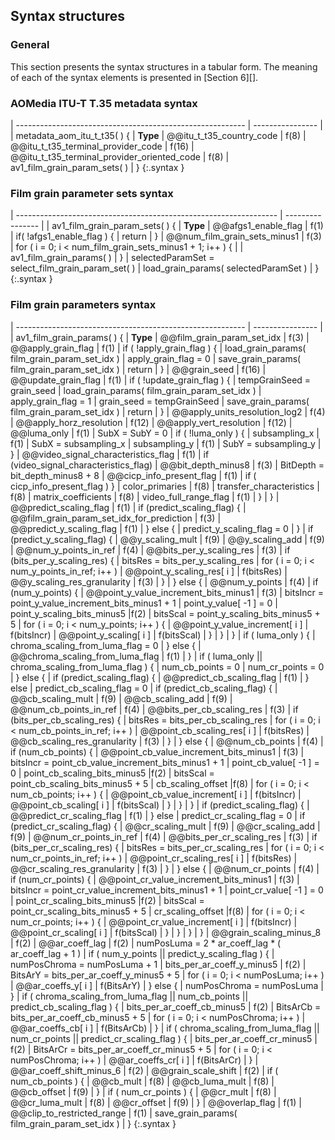 ## Syntax structures

### General

This section presents the syntax structures in a tabular form. The meaning of
each of the syntax elements is presented in [Section 6][].

### AOMedia ITU-T T.35 metadata syntax

| --------------------------------------------------------- | ---------------- |
| metadata_aom_itu_t_t35( ) {                                    | **Type**
|     @@itu_t_t35_country_code                              | f(8)
|     @@itu_t_t35_terminal_provider_code                    | f(16)
|     @@itu_t_t35_terminal_provider_oriented_code           | f(8)
|     av1_film_grain_param_sets( )
| }
{:.syntax }


### Film grain parameter sets syntax

| ----------------------------------------------------------------- | ---------------- |
| av1_film_grain_param_sets( ) {                                    | **Type**
|     @@afgs1_enable_flag                                           | f(1)
|     if( !afgs1_enable_flag ) {
|        return
|     }
|     @@num_film_grain_sets_minus1                                  | f(3)
|     for ( i = 0; i < num_film_grain_sets_minus1 + 1; i++ ) {      |
|        av1_film_grain_params( )
|     }
|     selectedParamSet = select_film_grain_param_set( )
|     load_grain_params( selectedParamSet )
| }
{:.syntax }


### Film grain parameters syntax

| --------------------------------------------------------- | ---------------- |
| av1_film_grain_params( ) {                                | **Type**
|     @@film_grain_param_set_idx                            | f(3)
|     @@apply_grain_flag                                         | f(1)
|     if ( !apply_grain_flag ) {
|         load_grain_params( film_grain_param_set_idx )
|         apply_grain_flag = 0
|         save_grain_params( film_grain_param_set_idx )
|         return
|     }
|     @@grain_seed                                          | f(16)
|     @@update_grain_flag                                        | f(1)
|     if ( !update_grain_flag ) {
|         tempGrainSeed = grain_seed
|         load_grain_params( film_grain_param_set_idx )
|         apply_grain_flag = 1
|         grain_seed = tempGrainSeed
|         save_grain_params( film_grain_param_set_idx )
|         return
|     }
|     @@apply_units_resolution_log2                         | f(4)
|     @@apply_horz_resolution                               | f(12)
|     @@apply_vert_resolution                               | f(12)
|     @@luma_only                                           | f(1)
|     SubX = SubY = 0
|     if ( !luma_only ) {
|          subsampling_x                                    | f(1)
|          SubX = subsampling_x
|          subsampling_y                                    | f(1)
|          SubY = subsampling_y
|     }
|     @@video_signal_characteristics_flag                   | f(1)
|     if (video_signal_characteristics_flag)
|         @@bit_depth_minus8                                | f(3)
|         BitDepth = bit_depth_minus8 + 8
|         @@cicp_info_present_flag                          | f(1)
|         if ( cicp_info_present_flag ) }
|             color_primaries                               | f(8)
|             transfer_characteristics                      | f(8)
|             matrix_coefficients                           | f(8)
|             video_full_range_flag                         | f(1)
|         }
|     }
|     @@predict_scaling_flag                                     | f(1)
|     if (predict_scaling_flag) {
|         @@film_grain_param_set_idx_for_prediction         | f(3)
|         @@predict_y_scaling_flag                          | f(1)
|     } else { 
|         predict_y_scaling_flag = 0
|     }
|     if (predict_y_scaling_flag) {
|         @@y_scaling_mult                                  | f(9)
|         @@y_scaling_add                                   | f(9)
|         @@num_y_points_in_ref                             | f(4)
|         @@bits_per_y_scaling_res                          | f(3)
|         if (bits_per_y_scaling_res) {
|               bitsRes = bits_per_y_scaling_res
|               for ( i = 0; i < num_y_points_in_ref; i++ )
|                   @@point_y_scaling_res[ i ]              | f(bitsRes)
|               @@y_scaling_res_granularity                 | f(3)
|         }
|     } else {
|         @@num_y_points                                    | f(4)
|         if (num_y_points) {
|             @@point_y_value_increment_bits_minus1         | f(3)
|             bitsIncr = point_y_value_increment_bits_minus1 + 1
|             point_y_value[ -1 ] = 0
|             point_y_scaling_bits_minus5                   |f(2)
|             bitsScal = point_y_scaling_bits_minus5 + 5
|             for ( i = 0; i < num_y_points; i++ ) {
|                 @@point_y_value_increment[ i ]            | f(bitsIncr)
|                 @@point_y_scaling[ i ]                    | f(bitsScal)
|             }
|         }
|     }
|     if ( luma_only ) {
|         chroma_scaling_from_luma_flag = 0
|     } else {
|         @@chroma_scaling_from_luma_flag                        | f(1)
|     }
|     if ( luma_only \|\| chroma_scaling_from_luma_flag ) {
|         num_cb_points = 0
|         num_cr_points = 0
|     } else {
|         if (predict_scaling_flag) {
|             @@predict_cb_scaling_flag                          | f(1)
|         } else
|             predict_cb_scaling_flag = 0
|         if (predict_cb_scaling_flag) {
|             @@cb_scaling_mult                             | f(9)
|             @@cb_scaling_add                              | f(9)
|             @@num_cb_points_in_ref                        | f(4)
|             @@bits_per_cb_scaling_res                     | f(3)
|             if (bits_per_cb_scaling_res) {
|                 bitsRes = bits_per_cb_scaling_res
|                 for ( i = 0; i < num_cb_points_in_ref; i++ )
|                     @@point_cb_scaling_res[ i ]           | f(bitsRes)
|                 @@cb_scaling_res_granularity              | f(3)
|             }
|         } else {
|             @@num_cb_points                               | f(4)
|             if (num_cb_points) {
|                 @@point_cb_value_increment_bits_minus1    | f(3)
|                 bitsIncr = point_cb_value_increment_bits_minus1 + 1
|                 point_cb_value[ -1 ] = 0
|                 point_cb_scaling_bits_minus5              |f(2)
|                 bitsScal = point_cb_scaling_bits_minus5 + 5
|                 cb_scaling_offset                         |f(8)
|                 for ( i = 0; i < num_cb_points; i++ ) {
|                     @@point_cb_value_increment[ i ]       | f(bitsIncr)
|                     @@point_cb_scaling[ i ]               | f(bitsScal)
|             }
|           }
|         }
|         if (predict_scaling_flag) {
|             @@predict_cr_scaling_flag                          | f(1)
|         } else
|             predict_cr_scaling_flag = 0
|         if (predict_cr_scaling_flag) {
|             @@cr_scaling_mult                             | f(9)
|             @@cr_scaling_add                              | f(9)
|             @@num_cr_points_in_ref                        | f(4)
|             @@bits_per_cr_scaling_res                     | f(3)
|             if (bits_per_cr_scaling_res) {
|                 bitsRes = bits_per_cr_scaling_res
|                 for ( i = 0; i < num_cr_points_in_ref; i++ )
|                     @@point_cr_scaling_res[ i ]           | f(bitsRes)
|                 @@cr_scaling_res_granularity              | f(3)
|             }
|         } else {
|             @@num_cr_points                               | f(4)
|             if (num_cr_points) {
|                 @@point_cr_value_increment_bits_minus1    | f(3)
|                 bitsIncr = point_cr_value_increment_bits_minus1 + 1
|                 point_cr_value[ -1 ] = 0
|                 point_cr_scaling_bits_minus5              |f(2)
|                 bitsScal = point_cr_scaling_bits_minus5 + 5
|                 cr_scaling_offset                         |f(8)
|                 for ( i = 0; i < num_cr_points; i++ ) {
|                     @@point_cr_value_increment[ i ]       | f(bitsIncr)
|                     @@point_cr_scaling[ i ]               | f(bitsScal)
|                 }
|             }
|         }
|     }
|     @@grain_scaling_minus_8                               | f(2)
|     @@ar_coeff_lag                                        | f(2)
|     numPosLuma = 2 * ar_coeff_lag * ( ar_coeff_lag + 1 )
|     if ( num_y_points \|\| predict_y_scaling_flag ) {
|         numPosChroma = numPosLuma + 1
|         bits_per_ar_coeff_y_minus5                        | f(2)
|         BitsArY = bits_per_ar_coeff_y_minus5 + 5
|         for ( i = 0; i < numPosLuma; i++ )
|             @@ar_coeffs_y[ i ]                            | f(BitsArY)
|     } else {
|         numPosChroma = numPosLuma
|     }
|     if ( chroma_scaling_from_luma_flag \|\| num_cb_points  \|\| predict_cb_scaling_flag ) {
|         bits_per_ar_coeff_cb_minus5                       | f(2)
|         BitsArCb = bits_per_ar_coeff_cb_minus5 + 5
|         for ( i = 0; i < numPosChroma; i++ )
|             @@ar_coeffs_cb[ i ]                           | f(BitsArCb)
|     }
|     if ( chroma_scaling_from_luma_flag \|\| num_cr_points  \|\| predict_cr_scaling_flag ) {
|         bits_per_ar_coeff_cr_minus5                       | f(2)
|         BitsArCr = bits_per_ar_coeff_cr_minus5 + 5
|         for ( i = 0; i < numPosChroma; i++ )
|             @@ar_coeffs_cr[ i ]                           | f(BitsArCr)
|     }
|     @@ar_coeff_shift_minus_6                              | f(2)
|     @@grain_scale_shift                                   | f(2)
|     if ( num_cb_points ) {
|         @@cb_mult                                         | f(8)
|         @@cb_luma_mult                                    | f(8)
|         @@cb_offset                                       | f(9)
|     }
|     if ( num_cr_points ) {
|         @@cr_mult                                         | f(8)
|         @@cr_luma_mult                                    | f(8)
|         @@cr_offset                                       | f(9)
|     }
|     @@overlap_flag                                        | f(1)
|     @@clip_to_restricted_range                            | f(1)
|     save_grain_params( film_grain_param_set_idx )
| }
{:.syntax }

